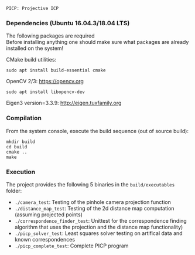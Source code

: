     PICP: Projective ICP

### Dependencies (Ubuntu 16.04.3/18.04 LTS)
The following packages are required <br>
Before installing anything one should make sure what packages are already installed on the system!

CMake build utilities:

    sudo apt install build-essential cmake

OpenCV 2/3: https://opencv.org

    sudo apt install libopencv-dev

Eigen3 version=3.3.9: http://eigen.tuxfamily.org

### Compilation
From the system console, execute the build sequence (out of source build):

    mkdir build
    cd build
    cmake ..
    make

### Execution
The project provides the following 5 binaries in the `build/executables` folder:
- `./camera_test`: Testing of the pinhole camera projection function
- `./distance_map_test`: Testing of the 2d distance map computation (assuming projected points)
- `./correspondence_finder_test`: Unittest for the correspondence finding algorithm that uses the projection and the distance map functionality)
- `./picp_solver_test`: Least squares solver testing on artifical data and known correspondences
- `./picp_complete_test`: Complete PICP program

